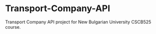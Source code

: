# Transport-Company-API

Transport Company API project for New Bulgarian University CSCB525 course.
